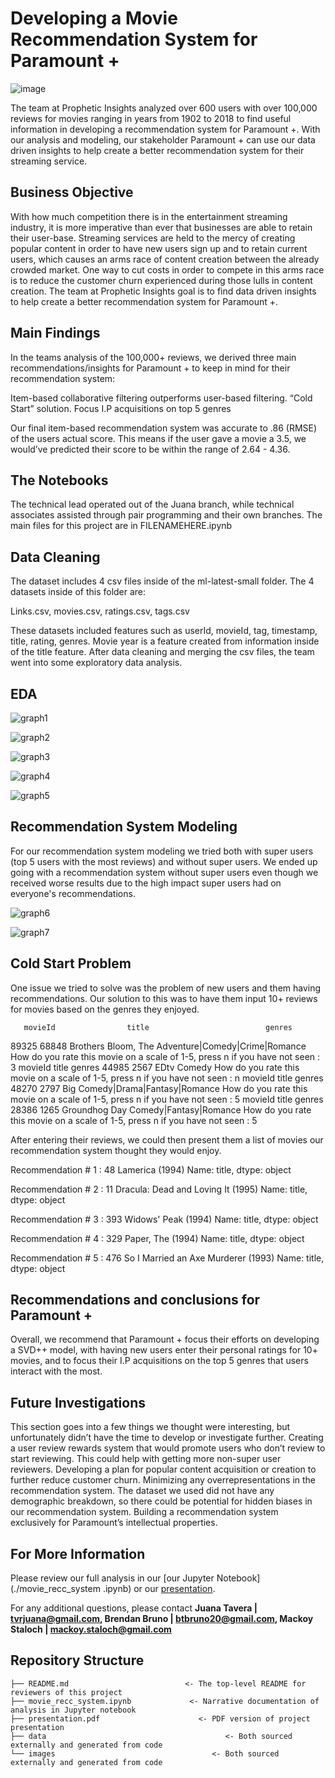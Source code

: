 # Developing a Movie Recommendation System for Paramount +

![image](https://user-images.githubusercontent.com/110786662/198364908-69a5eff3-6872-47da-8c3e-d29960373d10.png)

The team at Prophetic Insights analyzed over 600 users with over 100,000 reviews for movies ranging in years from 1902 to 2018 to find useful information in developing a recommendation system for Paramount +. With our analysis and modeling, our stakeholder Paramount + can use our data driven insights to help create a better recommendation system for their streaming service.

## Business Objective
With how much competition there is in the entertainment streaming industry, it is more imperative than ever that businesses are able to retain their user-base. Streaming services are held to the mercy of creating popular content in order to have new users sign up and to retain current users, which causes an arms race of content creation between the already crowded market. One way to cut costs in order to compete in this arms race is to reduce the customer churn experienced during those lulls in content creation. The team at Prophetic Insights goal is to find data driven insights to help create a better recommendation system for Paramount +.

## Main Findings
In the teams analysis of the 100,000+ reviews, we derived three main recommendations/insights for Paramount + to keep in mind for their recommendation system:

Item-based collaborative filtering outperforms user-based filtering.
“Cold Start” solution.
Focus I.P acquisitions on top 5 genres

Our final item-based recommendation system was accurate to .86 (RMSE) of the users actual score. This means if the user gave a movie a 3.5, we would’ve predicted their score to be within the range of 2.64 - 4.36.

## The Notebooks
The technical lead operated out of the Juana branch, while technical associates assisted through pair programming and their own branches. The main files for this project are in FILENAMEHERE.ipynb

## Data Cleaning
The dataset includes 4 csv files inside of the ml-latest-small folder. The 4 datasets inside of this folder are:

Links.csv, movies.csv, ratings.csv, tags.csv

These datasets included features such as userId, movieId, tag, timestamp, title, rating, genres. Movie year is a feature created from information inside of the title feature. After data cleaning and merging the csv files, the team went into some exploratory data analysis.

## EDA


![graph1](./images/word_cloud.PNG)
 

![graph2](./images/genre_count.PNG)
 

![graph3](./images/rating_count.PNG)


![graph4](./images/superuser.PNG)

 
![graph5](./images/year.PNG)
 
## Recommendation System Modeling
For our recommendation system modeling we tried both with super users (top 5 users with the most reviews) and without super users. We ended up going with a recommendation system without super users even though we received worse results due to the high impact super users had on everyone's recommendations.
 
![graph6](./images/sup_times.PNG)
 
![graph7](./images/no_sup.PNG)
 
 
## Cold Start Problem
 
One issue we tried to solve was the problem of new users and them having recommendations. Our solution to this was to have them input 10+ reviews for movies based on the genres they enjoyed.
 
       movieId                title                          genres
89325    68848  Brothers Bloom, The  Adventure|Comedy|Crime|Romance
How do you rate this movie on a scale of 1-5, press n if you have not seen :
3
       movieId title  genres
44985     2567  EDtv  Comedy
How do you rate this movie on a scale of 1-5, press n if you have not seen :
n
       movieId title                        genres
48270     2797   Big  Comedy|Drama|Fantasy|Romance
How do you rate this movie on a scale of 1-5, press n if you have not seen :
5
       movieId          title                  genres
28386     1265  Groundhog Day  Comedy|Fantasy|Romance
How do you rate this movie on a scale of 1-5, press n if you have not seen :
5
 
After entering their reviews, we could then present them a list of movies our recommendation system thought they would enjoy.
 
Recommendation #  1 :  48    Lamerica (1994)
Name: title, dtype: object 
 
Recommendation #  2 :  11    Dracula: Dead and Loving It (1995)
Name: title, dtype: object 
 
Recommendation #  3 :  393    Widows' Peak (1994)
Name: title, dtype: object 
 
Recommendation #  4 :  329    Paper, The (1994)
Name: title, dtype: object 
 
Recommendation #  5 :  476    So I Married an Axe Murderer (1993)
Name: title, dtype: object
 
## Recommendations and conclusions for Paramount +
Overall, we recommend that Paramount + focus their efforts on developing a SVD++ model, with having new users enter their personal ratings for 10+ movies, and to focus their I.P acquisitions on the top 5 genres that users interact with the most. 
 

## Future Investigations
This section goes into a few things we thought were interesting, but unfortunately didn’t have the time to develop or investigate further.
Creating a user review rewards system that would promote users who don’t review to start reviewing. This could help with getting more non-super user reviewers.
Developing a plan for popular content acquisition or creation to further reduce customer churn.
Minimizing any overrepresentations in the recommendation system. The dataset we used did not have any demographic breakdown, so there could be potential for hidden biases in our recommendation system.
Building a recommendation system exclusively for Paramount’s intellectual properties.
 
## For More Information
Please review our full analysis in our [our Jupyter Notebook](./movie_recc_system
.ipynb) or our [presentation](./presentation.pdf).
 
For any additional questions, please contact **Juana Tavera | tvrjuana@gmail.com, Brendan Bruno | btbruno20@gmail.com, Mackoy Staloch | mackoy.staloch@gmail.com**
 
## Repository Structure
```
├── README.md                          <- The top-level README for reviewers of this project
├── movie_recc_system.ipynb             <- Narrative documentation of analysis in Jupyter notebook
├── presentation.pdf                      <- PDF version of project presentation
├── data                                        <- Both sourced externally and generated from code
└── images                                   <- Both sourced externally and generated from code
